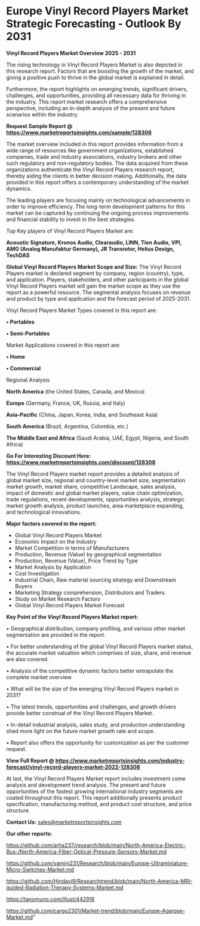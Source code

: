  # Europe Vinyl Record Players Market Strategic Forecasting - Outlook By 2031

<Strong> Vinyl Record Players Market Overview 2025 - 2031</strong>

The rising technology in Vinyl Record Players Market is also depicted in this research report. Factors that are boosting the growth of the market, and giving a positive push to thrive in the global market is explained in detail.

Furthermore, the report highlights on emerging trends, significant drivers, challenges, and opportunities, providing all necessary data for thriving in the industry. This report market research offers a comprehensive perspective, including an in-depth analysis of the present and future scenarios within the industry.

<strong>Request Sample Report @ <a href=https://www.marketreportsinsights.com/sample/128308>https://www.marketreportsinsights.com/sample/128308</a></strong>

The market overview included in this report provides information from a wide range of resources like government organizations, established companies, trade and industry associations, industry brokers and other such regulatory and non-regulatory bodies. The data acquired from these organizations authenticate the Vinyl Record Players research report, thereby aiding the clients in better decision making. Additionally, the data provided in this report offers a contemporary understanding of the market dynamics.

The leading players are focusing mainly on technological advancements in order to improve efficiency. The long-term development patterns for this market can be captured by continuing the ongoing process improvements and financial stability to invest in the best strategies.

Top Key players of Vinyl Record Players Market are:

<strong>Acoustic Signature, Kronos Audio, Clearaudio, LINN, Tien Audio, VPI, AMG (Analog Manufaktur Germany), JR Transrotor, Helius Design, TechDAS</strong>

<strong><b>Global Vinyl Record Players Market Scope and Size:</b></strong>
The Vinyl Record Players market is declared segment by company, region (country), type, and application. Players, stakeholders, and other participants in the global Vinyl Record Players market will gain the market scope as they use the report as a powerful resource. The segmental analysis focuses on revenue and product by type and application and the forecast period of 2025-2031.

Vinyl Record Players Market Types covered in this report are:

<strong>• Portables

• Semi-Portables</strong>

Market Applications covered in this report are:

<strong>• Home

• Commercial</strong> 

Regional Analysis

<strong>North America</strong> (the United States, Canada, and Mexico)

<strong>Europe</strong> (Germany, France, UK, Russia, and Italy)

<strong>Asia-Pacific</strong> (China, Japan, Korea, India, and Southeast Asia)

<strong>South America</strong> (Brazil, Argentina, Colombia, etc.)

<strong>The Middle East and Africa</strong> (Saudi Arabia, UAE, Egypt, Nigeria, and South Africa)

<strong>Go For Interesting Discount Here: <a href=https://www.marketreportsinsights.com/discount/128308>https://www.marketreportsinsights.com/discount/128308</a></strong>

The Vinyl Record Players market report provides a detailed analysis of global market size, regional and country-level market size, segmentation market growth, market share, competitive Landscape, sales analysis, impact of domestic and global market players, value chain optimization, trade regulations, recent developments, opportunities analysis, strategic market growth analysis, product launches, area marketplace expanding, and technological innovations.

<strong><b>Major factors covered in the report:</b></strong>
<ul>
  <li>Global Vinyl Record Players Market </li>
  <li>Economic Impact on the Industry</li>
  <li>Market Competition in terms of Manufacturers</li>
  <li>Production, Revenue (Value) by geographical segmentation</li>
  <li>Production, Revenue (Value), Price Trend by Type</li>
  <li>Market Analysis by Application</li>
  <li>Cost Investigation</li>
  <li>Industrial Chain, Raw material sourcing strategy and Downstream Buyers</li>
  <li>Marketing Strategy comprehension, Distributors and Traders</li>
  <li>Study on Market Research Factors</li>
  <li>Global Vinyl Record Players Market Forecast</li>
</ul>

<strong><b>Key Point of the Vinyl Record Players Market report:</b></strong>

• Geographical distribution, company profiling, and various other market segmentation are provided in the report.

• For better understanding of the global Vinyl Record Players market status, the accurate market valuation which comprises of size, share, and revenue are also covered.

• Analysis of the competitive dynamic factors better extrapolate the complete market overview

• What will be the size of the emerging Vinyl Record Players market in 2031?

• The latest trends, opportunities and challenges, and growth drivers provide better construal of the Vinyl Record Players Market.

• In-detail industrial analysis, sales study, and production understanding shed more light on the future market growth rate and scope.

• Report also offers the opportunity for customization as per the customer request.

<strong><b>View Full Report @ <a href=https://www.marketreportsinsights.com/industry-forecast/vinyl-record-players-market-2022-128308>https://www.marketreportsinsights.com/industry-forecast/vinyl-record-players-market-2022-128308</a></b></strong>


At last, the Vinyl Record Players Market report includes investment come analysis and development trend analysis. The present and future opportunities of the fastest growing international industry segments are coated throughout this report. This report additionally presents product specification, manufacturing method, and product cost structure, and price structure.

<strong>Contact Us:</strong>
sales@marketreportsinsights.com

<strong>Our other reports:</strong>

<a href=https://github.com/arha237/research/blob/main/North-America-Electric-Bus-/North-America-Fiber-Optical-Pressure-Sensors-Market.md>https://github.com/arha237/research/blob/main/North-America-Electric-Bus-/North-America-Fiber-Optical-Pressure-Sensors-Market.md</a>

<a href=https://github.com/yamini231/Research/blob/main/Europe-Ultraminiature-Micro-Switches-Market.md>https://github.com/yamini231/Research/blob/main/Europe-Ultraminiature-Micro-Switches-Market.md</a>

<a href=https://github.com/Hindavi9/Researchtrend/blob/main/North-America-MRI-guided-Radiation-Therapy-Systems-Market.md>https://github.com/Hindavi9/Researchtrend/blob/main/North-America-MRI-guided-Radiation-Therapy-Systems-Market.md</a>

<a href=https://tanomuno.com/illust/442916>https://tanomuno.com/illust/442916</a>

<a href=https://github.com/cargo2301/Market-trend/blob/main/Europe-Agarose-Market.md>https://github.com/cargo2301/Market-trend/blob/main/Europe-Agarose-Market.md</a>"
